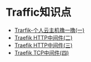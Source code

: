 # Traffic知识点

- [Trarfik-个人云主机撸一撸(一)](./doc/Trarfik(1).md)
- [Traefik HTTP中间件(二)](./doc/Traefik(2).md)
- [Traefik HTTP中间件(三)](./doc/Traefik(3).md)
- [Traefik TCP中间件(四)](./doc/Traefik(4).md)

